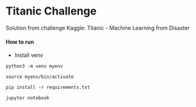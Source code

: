 # Titanic Challenge

Solution from challenge Kaggle: Titanic - Machine Learning from Disaster

#### How to run

- Install venv

```
python3 -m venv myenv

source myenv/bin/activate

pip install -r requirements.txt

jupyter notebook
```
